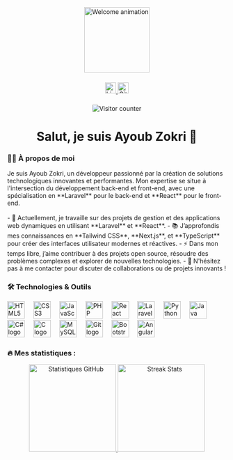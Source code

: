 <div align="center">
  <img height="150" src="https://user-images.githubusercontent.com/64897654/216853779-0151c7b7-d0d8-4db5-9439-d343e8c2ae04.gif" alt="Welcome animation" />
</div>

###

<div align="center">
  <a href="https://www.linkedin.com/in/ayoub-zekri-11ba5a156" target="_blank">
    <img src="https://img.shields.io/static/v1?message=LinkedIn&logo=linkedin&label=&color=0077B5&logoColor=white&labelColor=&style=for-the-badge" height="25" alt="LinkedIn logo" />
  </a>
  <a href="https://github.com/Ayoubzkr" target="_blank">
    <img src="https://img.shields.io/static/v1?message=GitHub&logo=github&label=&color=181717&logoColor=white&labelColor=&style=for-the-badge" height="25" alt="GitHub logo" />
  </a>
</div>

###

<div align="center">
  <img src="https://visitor-badge.laobi.icu/badge?page_id=Ayoubzkr.Ayoubzkr&" alt="Visitor counter" />
</div>

###

<h1 align="center">Salut, je suis Ayoub Zokri 👋</h1>

###

<h3 align="left">👨‍💻 À propos de moi</h3>

<p align="left">
Je suis Ayoub Zokri, un développeur passionné par la création de solutions technologiques innovantes et performantes. Mon expertise se situe à l'intersection du développement back-end et front-end, avec une spécialisation en **Laravel** pour le back-end et **React** pour le front-end.  
<br><br>
- 🔭 Actuellement, je travaille sur des projets de gestion et des applications web dynamiques en utilisant **Laravel** et **React**.  
- 📚 J’approfondis mes connaissances en **Tailwind CSS**, **Next.js**, et **TypeScript** pour créer des interfaces utilisateur modernes et réactives.  
- ⚡ Dans mon temps libre, j’aime contribuer à des projets open source, résoudre des problèmes complexes et explorer de nouvelles technologies.  
- 💬 N'hésitez pas à me contacter pour discuter de collaborations ou de projets innovants !
</p>

###

<h3 align="left">🛠️ Technologies & Outils</h3>

<div align="left">
  <img src="https://cdn.jsdelivr.net/gh/devicons/devicon/icons/html5/html5-original.svg" height="40" alt="HTML5 logo" />
  <img width="12" />
  <img src="https://cdn.jsdelivr.net/gh/devicons/devicon/icons/css3/css3-original.svg" height="40" alt="CSS3 logo" />
  <img width="12" />
  <img src="https://cdn.jsdelivr.net/gh/devicons/devicon/icons/javascript/javascript-original.svg" height="40" alt="JavaScript logo" />
  <img width="12" />
  <img src="https://cdn.jsdelivr.net/gh/devicons/devicon/icons/php/php-original.svg" height="40" alt="PHP logo" />
  <img width="12" />
  <img src="https://cdn.jsdelivr.net/gh/devicons/devicon/icons/react/react-original.svg" height="40" alt="React logo" />
  <img width="12" />
 <img src="https://upload.wikimedia.org/wikipedia/commons/thumb/9/9a/Laravel.svg/langfr-2560px-Laravel.svg.png" height="40" alt="Laravel" />
  <img width="12" />
  <img src="https://cdn.jsdelivr.net/gh/devicons/devicon/icons/python/python-original.svg" height="40" alt="Python logo" />
  <img width="12" />
  <img src="https://cdn.jsdelivr.net/gh/devicons/devicon/icons/java/java-original.svg" height="40" alt="Java logo" />
  <img width="12" />
  <img src="https://cdn.jsdelivr.net/gh/devicons/devicon/icons/csharp/csharp-original.svg" height="40" alt="C# logo" />
  <img width="12" />
  <img src="https://cdn.jsdelivr.net/gh/devicons/devicon/icons/c/c-original.svg" height="40" alt="C logo" />
  <img width="12" />
  <img src="https://cdn.jsdelivr.net/gh/devicons/devicon/icons/mysql/mysql-original.svg" height="40" alt="MySQL logo" />
  <img width="12" />
  <img src="https://cdn.jsdelivr.net/gh/devicons/devicon/icons/git/git-original.svg" height="40" alt="Git logo" />
  <img width="12" />
  <img src="https://cdn.jsdelivr.net/gh/devicons/devicon/icons/bootstrap/bootstrap-original.svg" height="40" alt="Bootstrap logo" />
  <img width="12" />
  <img src="https://cdn.jsdelivr.net/gh/devicons/devicon/icons/angularjs/angularjs-original.svg" height="40" alt="Angular logo" />
</div>

###

<h3 align="left">🔥 Mes statistiques :</h3>

<div align="center">
  <a href="https://github.com/Ayoubzkr">
    <img src="https://github-readme-stats.vercel.app/api?username=Ayoubzkr&show_icons=true&theme=radical&hide_border=true" height="200" alt="Statistiques GitHub" />
  </a>
  <a href="https://github.com/Ayoubzkr">
    <img src="https://github-readme-streak-stats.herokuapp.com?user=Ayoubzkr&theme=radical&hide_border=true&date_format=j%20M%5B%20Y%5D" height="200" alt="Streak Stats" />
  </a>
</div>
